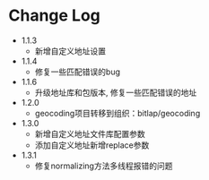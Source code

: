# Change Log

* 1.1.3
  * 新增自定义地址设置
* 1.1.4
  * 修复一些匹配错误的bug
* 1.1.6
  * 升级地址库和包版本, 修复一些匹配错误的地址
* 1.2.0
  * geocoding项目转移到组织：bitlap/geocoding
* 1.3.0
  * 新增自定义地址文件库配置参数
  * 添加自定义地址新增replace参数
* 1.3.1 
  * 修复normalizing方法多线程报错的问题
